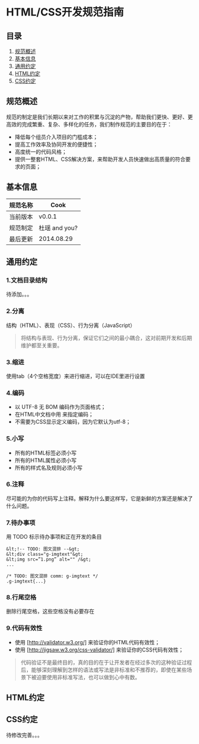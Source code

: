 # HTML/CSS开发规范指南

## 目录

1. [规范概述](#intro)
2. [基本信息](#profile)
3. [通用约定](#general)
4. [HTML约定](#html)
5. [CSS约定](#css)

<a name="intro"></a>
## 规范概述

规范的制定是我们长期以来对工作的积累与沉淀的产物，帮助我们更快、更好、更高效的完成繁重、复杂、多样化的任务，我们制作规范的主要目的在于：

* 降低每个组员介入项目的门槛成本；
* 提高工作效率及协同开发的便捷性；
* 高度统一的代码风格；
* 提供一整套HTML、CSS解决方案，来帮助开发人员快速做出高质量的符合要求的页面；

<a id="profile"></a>
## 基本信息

规范名称 | Cook
--------|------|
当前版本 | v0.0.1
规范制定 | 杜瑶 and you?
最后更新 | 2014.08.29

<a id="general"></a>
## 通用约定

### 1.文档目录结构

待添加。。。

### 2.分离

结构（HTML）、表现（CSS）、行为分离（JavaScript）

> 将结构与表现、行为分离，保证它们之间的最小耦合，这对前期开发和后期维护都至关重要。

### 3.缩进

使用tab（4个空格宽度）来进行缩进，可以在IDE里进行设置

### 4.编码

* 以 UTF-8 无 BOM 编码作为页面格式；
* 在HTML中文档中用 <meta charset="utf-8"> 来指定编码；
* 不需要为CSS显示定义编码，因为它默认为utf-8；

### 5.小写

* 所有的HTML标签必须小写
* 所有的HTML属性必须小写
* 所有的样式名及规则必须小写

### 6.注释

尽可能的为你的代码写上注释。解释为什么要这样写，它是新鲜的方案还是解决了什么问题。

### 7.待办事项

用 TODO 标示待办事项和正在开发的条目

```
&lt;!-- TODO: 图文混排 --&gt;
&lt;div class="g-imgtext"&gt;
&lt;img src=”1.png” alt="" /&gt;
...

/* TODO: 图文混排 comm: g-imgtext */
.g-imgtext{...}
```

### 8.行尾空格

删除行尾空格，这些空格没有必要存在

### 9.代码有效性

* 使用 [http://validator.w3.org/] 来验证你的HTML代码有效性；
* 使用 [http://jigsaw.w3.org/css-validator/] 来验证你的CSS代码有效性；

> 代码验证不是最终目的，真的目的在于让开发者在经过多次的这种验证过程后，能够深刻理解到怎样的语法或写法是非标准和不推荐的，即使在某些场景下被迫要使用非标准写法，也可以做到心中有数。

<a id="html"></a>
## HTML约定

<a id="css"></a>
## CSS约定



待修改完善。。。